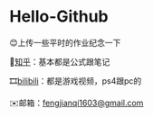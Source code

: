 # Hello-Github
😊上传一些平时的作业纪念一下 

👔[知乎](https://www.zhihu.com/people/fengjianqi)：基本都是公式跟笔记 

🎞️[bilibili](https://space.bilibili.com/401148843?spm_id_from=333.1007.0.0)：都是游戏视频，ps4跟pc的 

✉️邮箱：fengjianqi1603@gmail.com 
